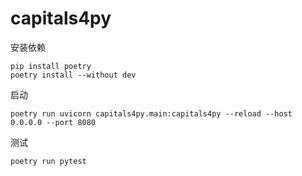 # capitals4py

安装依赖
```shell
pip install poetry
poetry install --without dev
```

启动
```shell
poetry run uvicorn capitals4py.main:capitals4py --reload --host 0.0.0.0 --port 8080
```

测试
```shell
poetry run pytest
```

